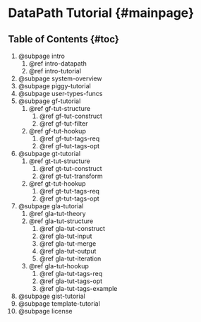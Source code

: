 DataPath Tutorial           {#mainpage}
=================

## Table of Contents        {#toc}

1.  @subpage intro
    1.  @ref intro-datapath
    2.  @ref intro-tutorial
2.  @subpage system-overview
3.  @subpage piggy-tutorial
4.  @subpage user-types-funcs
5.  @subpage gf-tutorial
    1.  @ref gf-tut-structure
        1.  @ref gf-tut-construct
        2.  @ref gf-tut-filter
    2.  @ref gf-tut-hookup
        1.  @ref gf-tut-tags-req
        2.  @ref gf-tut-tags-opt
6.  @subpage gt-tutorial
    1.  @ref gt-tut-structure
        1.  @ref gt-tut-construct
        2.  @ref gt-tut-transform
    2.  @ref gt-tut-hookup
        1.  @ref gt-tut-tags-req
        2.  @ref gt-tut-tags-opt
7.  @subpage gla-tutorial
    1.  @ref gla-tut-theory
    2.  @ref gla-tut-structure
        1.  @ref gla-tut-construct
        2.  @ref gla-tut-input
        3.  @ref gla-tut-merge
        4.  @ref gla-tut-output
        5.  @ref gla-tut-iteration
    3.  @ref gla-tut-hookup
        1.  @ref gla-tut-tags-req
        2.  @ref gla-tut-tags-opt
        3.  @ref gla-tut-tags-example
8.  @subpage gist-tutorial
9.  @subpage template-tutorial
10. @subpage license
